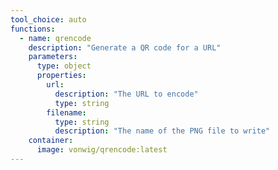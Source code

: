 ```yaml
---
tool_choice: auto
functions:
  - name: qrencode
    description: "Generate a QR code for a URL"
    parameters:
      type: object
      properties:
        url:
          description: "The URL to encode"
          type: string
        filename:
          type: string
          description: "The name of the PNG file to write"
    container:
      image: vonwig/qrencode:latest
---
```


